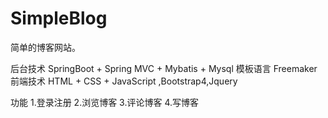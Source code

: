 # SimpleBlog
简单的博客网站。

后台技术
SpringBoot + Spring MVC + Mybatis + Mysql
模板语言
Freemaker
前端技术
HTML + CSS + JavaScript ,Bootstrap4,Jquery

功能
1.登录注册
2.浏览博客
3.评论博客
4.写博客
